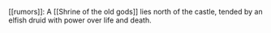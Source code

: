 [[rumors]]: A [[Shrine of the old gods]] lies north of the castle, tended by an elfish druid with power over life and death.